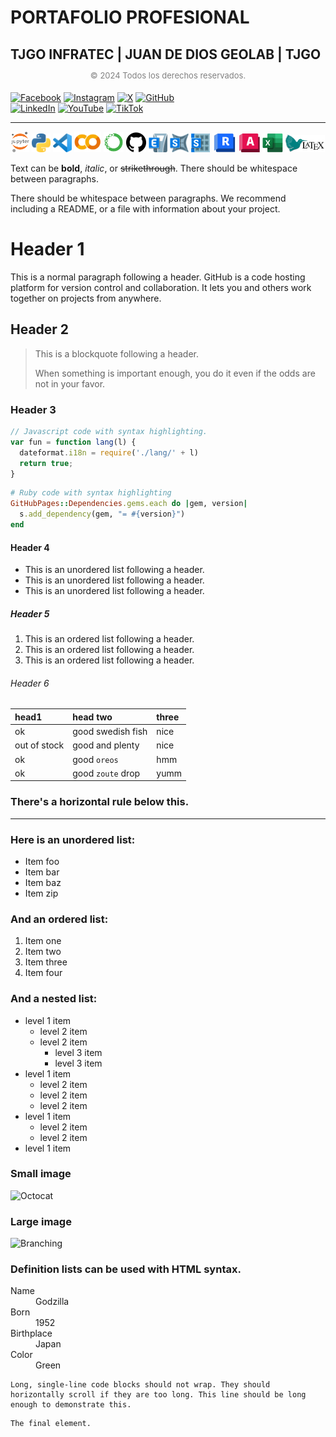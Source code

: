 <html lang="es">
<head>
  <meta charset="UTF-8">
  <meta name="viewport" content="width=device-width, initial-scale=1.0">
  <title>Portafolio Profesional</title>
  <!-- Enlace al archivo CSS -->
  <link rel="stylesheet" href="/assets/css/TJGOStyle.css">
</head>
<body>
  <h1 class="title">PORTAFOLIO PROFESIONAL</h1>
  <div class="spacer"></div>
  <div class="spacer"></div>
  <h2 class="subtitle">TJGO INFRATEC | JUAN DE DIOS GEOLAB | TJGO</h2>
  <div class="spacer"></div>
  <div style="text-align: center;">
    <div style="display: inline-block;">
      <span style="font-size: 13px; color: gray; position: relative; bottom: 5px;">
        © 2024 Todos los derechos reservados.</span>
    </div>
</div>


[![Facebook](https://img.shields.io/badge/Facebook--blue?logo=Facebook&logoColor=white)](https://www.facebook.com/nolivan.juandediosrojas/)
[![Instagram](https://img.shields.io/badge/Instagram--pink?logo=Instagram&logoColor=white)](https://www.instagram.com/ivan_jdd_tjgo/)
[![X](https://img.shields.io/badge/X--blue?logo=X&logoColor=white)](https://x.com/ivanjuandedios1)
[![GitHub](https://img.shields.io/badge/GitHub--black?logo=GitHub&logoColor=white)](https://github.com/TJGO-JDD)  
[![LinkedIn](https://img.shields.io/badge/LinkedIn--blue?logo=LinkedIn&logoColor=white)](https://www.linkedin.com/in/%C3%B1ol-ivan-juan-de-dios-rojas-600b36273/)
[![YouTube](https://img.shields.io/badge/YouTube--red?logo=YouTube&logoColor=white)](https://www.youtube.com/@nolivanjuandediosrojas7820)
[![TikTok](https://img.shields.io/badge/TikTok--black?logo=TikTok&logoColor=white)](https://www.tiktok.com/@ivanjddhood)

---
<p align="center">
<img src="assets\img\jupyter logo.png" width="5.6%" height="10%">
<img src="assets\img\python logo.png" width="6%" height="10%">
<img src="assets\img\vs code logo.png" width="6%" height="10%">
<img src="assets\img\colab logo.png" width="8.5%" height="10%">
<img src="assets\img\anaconda logo.png" width="6.4%" height="10%">
<img src="assets\img\github logo.png" width="6.35%" height="10%">
<img src="assets\img\etabs logo.png" width="6%" height="10%">
<img src="assets\img\sap2000 logo.png" width="6%" height="10%">
<img src="assets\img\safe logo.png" width="6%" height="10%">
<img src="assets\img\revit logo.png" width="7.6%" height="10%">
<img src="assets\img\autocad logo1.png" width="6.65%" height="10%">
<img src="assets\img\excel logo.png" width="6.5%" height="10%">
<img src="assets\img\latex logo.png" width="12.5%" height="10%">
</p>

Text can be **bold**, _italic_, or ~~strikethrough~~.
There should be whitespace between paragraphs.

There should be whitespace between paragraphs. We recommend including a README, or a file with information about your project.

# Header 1

This is a normal paragraph following a header. GitHub is a code hosting platform for version control and collaboration. It lets you and others work together on projects from anywhere.

## Header 2

> This is a blockquote following a header.
>
> When something is important enough, you do it even if the odds are not in your favor.

### Header 3

```js
// Javascript code with syntax highlighting.
var fun = function lang(l) {
  dateformat.i18n = require('./lang/' + l)
  return true;
}
```

```ruby
# Ruby code with syntax highlighting
GitHubPages::Dependencies.gems.each do |gem, version|
  s.add_dependency(gem, "= #{version}")
end
```

#### Header 4

*   This is an unordered list following a header.
*   This is an unordered list following a header.
*   This is an unordered list following a header.

##### Header 5

1.  This is an ordered list following a header.
2.  This is an ordered list following a header.
3.  This is an ordered list following a header.

###### Header 6

| head1        | head two          | three |
|:-------------|:------------------|:------|
| ok           | good swedish fish | nice  |
| out of stock | good and plenty   | nice  |
| ok           | good `oreos`      | hmm   |
| ok           | good `zoute` drop | yumm  |

### There's a horizontal rule below this.

* * *

### Here is an unordered list:

*   Item foo
*   Item bar
*   Item baz
*   Item zip

### And an ordered list:

1.  Item one
1.  Item two
1.  Item three
1.  Item four

### And a nested list:

- level 1 item
  - level 2 item
  - level 2 item
    - level 3 item
    - level 3 item
- level 1 item
  - level 2 item
  - level 2 item
  - level 2 item
- level 1 item
  - level 2 item
  - level 2 item
- level 1 item

### Small image

![Octocat](https://github.githubassets.com/images/icons/emoji/octocat.png)

### Large image

![Branching](https://guides.github.com/activities/hello-world/branching.png)


### Definition lists can be used with HTML syntax.

<dl>
<dt>Name</dt>
<dd>Godzilla</dd>
<dt>Born</dt>
<dd>1952</dd>
<dt>Birthplace</dt>
<dd>Japan</dd>
<dt>Color</dt>
<dd>Green</dd>
</dl>

```
Long, single-line code blocks should not wrap. They should horizontally scroll if they are too long. This line should be long enough to demonstrate this.
```

```
The final element.
```
